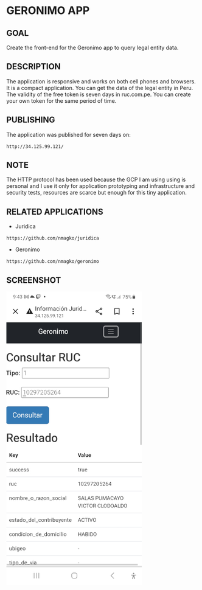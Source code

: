 # GERONIMO APP

## GOAL

Create the front-end for the Geronimo app to query legal entity data.

## DESCRIPTION

The application is responsive and works on both cell phones and
browsers. It is a compact application. You can get the data of the legal
entity in Peru. The validity of the free token is seven days in
ruc.com.pe. You can create your own token for the same period of time.

## PUBLISHING

The application was published for seven days on:

```
http://34.125.99.121/
```

## NOTE

The HTTP protocol has been used because the GCP I am using using is
personal and I use it only for application prototyping and
infrastructure and security tests, resources are scarce but enough for
this tiny application.

## RELATED APPLICATIONS

- Juridica

```
https://github.com/nmagko/juridica
```

- Geronimo

```
https://github.com/nmagko/geronimo
```

## SCREENSHOT

![Screenshot](geronimoapp.png)
